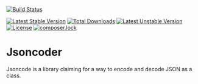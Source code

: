 [![Build Status](https://img.shields.io/travis/fefas/jsoncoder/master.svg?style=flat-square)](https://travis-ci.org/fefas/jsoncoder)

[![Latest Stable Version](https://poser.pugx.org/fefas/jsoncoder/v/stable?format=flat-square)](https://packagist.org/packages/fefas/jsoncoder)
[![Total Downloads](https://poser.pugx.org/fefas/jsoncoder/downloads?format=flat-square)](https://packagist.org/packages/fefas/jsoncoder)
[![Latest Unstable Version](https://poser.pugx.org/fefas/jsoncoder/v/unstable?format=flat-square)](https://packagist.org/packages/fefas/jsoncoder)
[![License](https://poser.pugx.org/fefas/jsoncoder/license?format=flat-square)](LICENSE)
[![composer.lock](https://poser.pugx.org/fefas/jsoncoder/composerlock?format=flat-square)](https://packagist.org/packages/fefas/jsoncoder)

# Jsoncoder

Jsoncode is a library claiming for a way to encode and decode JSON as a class.
